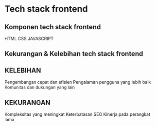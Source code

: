 # Tech stack frontend
## Komponen tech stack frontend
HTML
CSS
JAVASCRIPT 
## Kekurangan & Kelebihan tech stack frontend
## KELEBIHAN 
Pengembangan cepat dan efisien 
Pengalaman pengguna yang lebih baik 
Komunitas dan dukungan yang lain 
## KEKURANGAN 
Kompleksitas yang meningkat 
Keterbatasan SEO
Kinerja pada perangkat lama

# 
